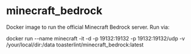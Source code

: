 # minecraft_bedrock

Docker image to run the official Minecraft Bedrock server.  Run via:

docker run --name minecraft -it -d -p 19132:19132 -p 19132:19132/udp -v /your/local/dir:/data toasterlint/minecraft_bedrock:latest

